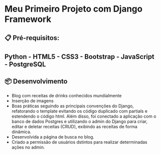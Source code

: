 # Meu Primeiro Projeto com Django Framework
## 📋 Pré-requisitos: 
## Python - HTML5 - CSS3 - Bootstrap - JavaScript - PostgreSQL
## 📦 Desenvolvimento
- Blog com receitas de drinks conhecidos mundialmente
- Inserção de imagens
- Boas práticas seguindo as principais convenções do Django, refatorando o template evitando os código duplicado com partials e estendendo o código html. Além disso, foi conectado a aplicação com o banco de dados Postgres e utilizando o admin do Django para criar, editar e deletar receitas (CRUD), exibindo as receitas de forma dinâmica.
- Desenvolvida a página de busca no blog.
- Criado a permissão de usuários dstintos para realizar determinadas ações no admin.

  
 
